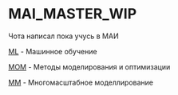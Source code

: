 # MAI_MASTER_WIP

Чота написал пока учусь в МАИ
    
[ML](ML) - Машинное обучение

[MOM](MOM) - Методы моделирования и оптимизации

[MM](MM) - Многомасштабное моделлирование